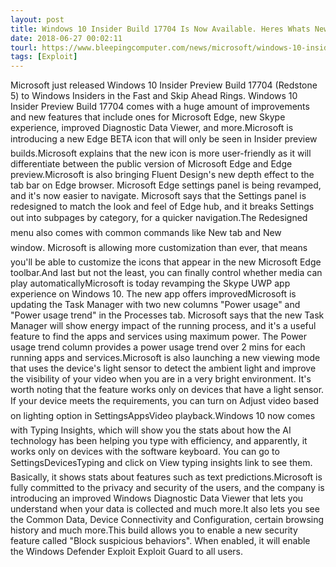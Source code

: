 ```yaml
---
layout: post
title: Windows 10 Insider Build 17704 Is Now Available. Heres Whats New!
date: 2018-06-27 00:02:11
tourl: https://www.bleepingcomputer.com/news/microsoft/windows-10-insider-build-17704-is-now-available-here-s-whats-new/
tags: [Exploit]
---
```

Microsoft just released Windows 10 Insider Preview Build 17704 (Redstone 5) to Windows Insiders in the Fast and Skip Ahead Rings. Windows 10 Insider Preview Build 17704 comes with a huge amount of improvements and new features that include ones for Microsoft Edge, new Skype experience, improved Diagnostic Data Viewer, and more.Microsoft is introducing a new Edge BETA icon that will only be seen in Insider preview builds.Microsoft explains that the new icon is more user-friendly as it will differentiate between the public version of Microsoft Edge and Edge preview.Microsoft is also bringing Fluent Design's new depth effect to the tab bar on Edge browser. Microsoft Edge settings panel is being revamped, and it's now easier to navigate. Microsoft says that the Settings panel is redesigned to match the look and feel of Edge hub, and it breaks Settings out into subpages by category, for a quicker navigation.The Redesigned  menu also comes with common commands like New tab and New window. Microsoft is allowing more customization than ever, that means you'll be able to customize the icons that appear in the new Microsoft Edge toolbar.And last but not the least, you can finally control whether media can play automaticallyMicrosoft is today revamping the Skype UWP app experience on Windows 10. The new app offers improvedMicrosoft is updating the Task Manager with two new columns "Power usage" and "Power usage trend" in the Processes tab. Microsoft says that the new Task Manager will show energy impact of the running process, and it's a useful feature to find the apps and services using maximum power. The Power usage trend column provides a power usage trend over 2 mins for each running apps and services.Microsoft is also launching a new viewing mode that uses the device's light sensor to detect the ambient light and improve the visibility of your video when you are in a very bright environment. It's worth noting that the feature works only on devices that have a light sensor. If your device meets the requirements, you can turn on Adjust video based on lighting option in SettingsAppsVideo playback.Windows 10 now comes with Typing Insights, which will show you the stats about how the AI technology has been helping you type with efficiency, and apparently, it works only on devices with the software keyboard. You can go to SettingsDevicesTyping and click on View typing insights link to see them. Basically, it shows stats about features such as text predictions.Microsoft is fully committed to the privacy and security of the users, and the company is introducing an improved Windows Diagnostic Data Viewer that lets you understand when your data is collected and much more.It also lets you see the Common Data, Device Connectivity and Configuration, certain browsing history and much more.This build allows you to enable a new security feature called "Block suspicious behaviors". When enabled, it will enable the Windows Defender Exploit Exploit Guard to all users.